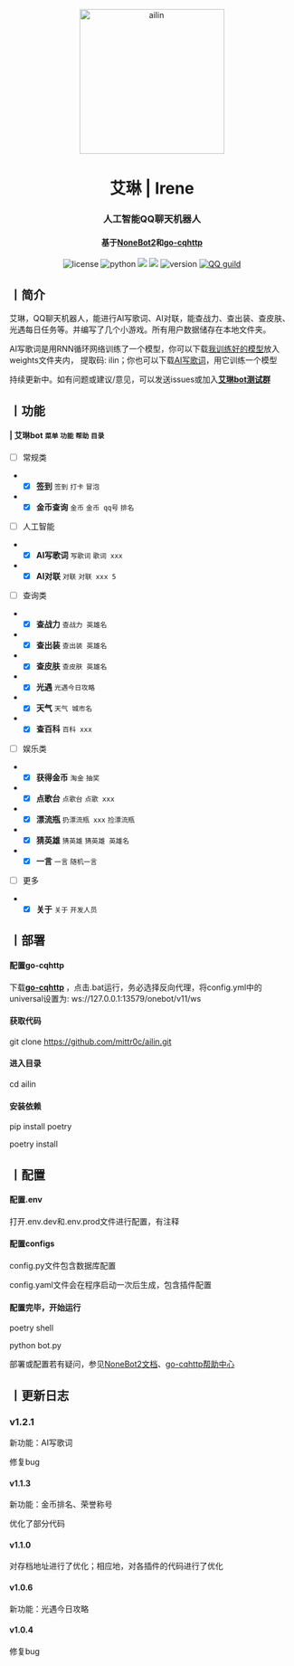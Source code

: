 <p align="center" >
  <img src="http://q.qlogo.cn/headimg_dl?dst_uin=1279605045&spec=640&img_type=jpg" width="256" height="256" alt="ailin"></a>
</p>
<h1 align="center">艾琳 | Irene</h1>
<h3 align="center">人工智能QQ聊天机器人</h3>
<h4 align="center">基于<a href="https://github.com/nonebot/nonebot2" target="_blank">NoneBot2</a>和<a href="https://github.com/Mrs4s/go-cqhttp" target="_blank">go-cqhttp</a></h4>

<p align="center">
<img src="https://img.shields.io/github/license/mittr0c/ailin" alt="license">
    <img src="https://img.shields.io/badge/python-3.8+-blue" alt="python">
    <img src="https://img.shields.io/badge/nonebot-2.0.0-green">
    <img src="https://img.shields.io/badge/go--cqhttp-1.0.0-yellow">
    <img src="https://img.shields.io/badge/版本号-1.2.1-red" alt="version">
    <a href="https://jq.qq.com/?_wv=1027&k=CXHuHAmp"><img src="https://img.shields.io/badge/加入-测试群-pink"alt="QQ guild"></a>
</p>

## 丨简介

艾琳，QQ聊天机器人，能进行AI写歌词、AI对联，能查战力、查出装、查皮肤、光遇每日任务等。并编写了几个小游戏。所有用户数据储存在本地文件夹。

AI写歌词是用RNN循环网络训练了一个模型，你可以下载[我训练好的模型](https://pan.baidu.com/s/1wOaaf_927tp-MJrLWf3rLA)放入weights文件夹内， 提取码: ilin；你也可以下载[AI写歌词](https://github.com/mittr0c/ai-lyrics-writing)，用它训练一个模型

持续更新中。如有问题或建议/意见，可以发送issues或加入<strong>[艾琳bot测试群](https://jq.qq.com/?_wv=1027&k=ExnAAm1V) </strong>

## 丨功能

#### | 艾琳bot `菜单` `功能` `帮助` `目录`
- [ ] 常规类
- - [x] <strong>签到</strong>  `签到` `打卡` `冒泡`
- - [x] <strong>金币查询</strong> `金币` `金币 qq号` `排名` 
- [ ] 人工智能
- - [x] <strong>AI写歌词</strong> `写歌词` `歌词 xxx`
- - [x] <strong>AI对联</strong> `对联` `对联 xxx 5`
- [ ] 查询类
- - [x] <strong>查战力</strong> `查战力 英雄名`
- - [x] <strong>查出装</strong> `查出装 英雄名`
- - [x] <strong>查皮肤</strong> `查皮肤 英雄名`
- - [x] <strong>光遇</strong> `光遇今日攻略`
- - [x] <strong>天气</strong> `天气 城市名`
- - [x] <strong>查百科</strong> `百科 xxx`
- [ ] 娱乐类
- - [x] <strong>获得金币</strong> `淘金` `抽奖`
- - [x] <strong>点歌台</strong> `点歌台` `点歌 xxx`
- - [x] <strong>漂流瓶</strong> `扔漂流瓶 xxx` `捡漂流瓶`
- - [x] <strong>猜英雄</strong> `猜英雄` `猜英雄 英雄名`
- - [x] <strong>一言</strong> `一言` `随机一言`
- [ ] 更多
- - [x] <strong>关于</strong> `关于` `开发人员`

## 丨部署

#### 配置go-cqhttp

下载<strong>[go-cqhttp](https://github.com/Mrs4s/go-cqhttp) </strong>，点击.bat运行，务必选择反向代理，将config.yml中的universal设置为: ws://127.0.0.1:13579/onebot/v11/ws

#### 获取代码

git clone https://github.com/mittr0c/ailin.git

#### 进入目录

cd ailin

#### 安装依赖

pip install poetry

poetry install

## 丨配置

#### 配置.env

打开.env.dev和.env.prod文件进行配置，有注释

#### 配置configs

config.py文件包含数据库配置

config.yaml文件会在程序启动一次后生成，包含插件配置

#### 配置完毕，开始运行

poetry shell

python bot.py

部署或配置若有疑问，参见[NoneBot2文档](https://v2.nonebot.dev/)、[go-cqhttp帮助中心](https://docs.go-cqhttp.org/)

## 丨更新日志

### v1.2.1

新功能：AI写歌词

修复bug

#### v1.1.3

新功能：金币排名、荣誉称号

优化了部分代码

#### v1.1.0

对存档地址进行了优化；相应地，对各插件的代码进行了优化

#### v1.0.6

新功能：光遇今日攻略

#### v1.0.4

修复bug

